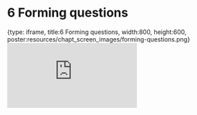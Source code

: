 # 6 Forming questions
 
{type: iframe, title:6 Forming questions, width:800, height:600, poster:resources/chapt_screen_images/forming-questions.png}
![](https://datatrail-jhu.github.io/DataTrail/no_toc/forming-questions.html)
 

 

